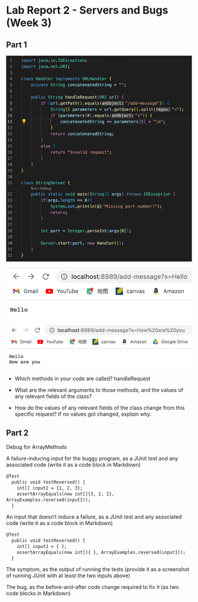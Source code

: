 # Lab Report 2 - Servers and Bugs (Week 3)

## Part 1
![Image](lab3_3.png)

![Image](lab3_1.png)
![Image](lab3_2.png)


* Which methods in your code are called?
handleRequest

* What are the relevant arguments to those methods, and the values of any relevant fields of the class?

* How do the values of any relevant fields of the class change from this specific request? If no values got changed, explain why.


## Part 2
Debug for ArrayMethods

A failure-inducing input for the buggy program, as a JUnit test and any associated code (write it as a code block in Markdown)
```
@Test
  public void testReversed() {
    int[] input2 = {1, 2, 3};
    assertArrayEquals(new int[]{3, 2, 1}, ArrayExamples.reversed(input2));
  }
```

An input that doesn’t induce a failure, as a JUnit test and any associated code (write it as a code block in Markdown)
```
@Test
  public void testReversed() {
    int[] input1 = { };
    assertArrayEquals(new int[]{ }, ArrayExamples.reversed(input1));
  }
```

The symptom, as the output of running the tests (provide it as a screenshot of running JUnit with at least the two inputs above)


The bug, as the before-and-after code change required to fix it (as two code blocks in Markdown)

